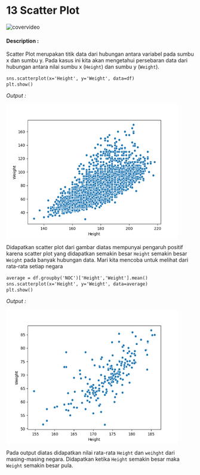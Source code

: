 # 13 Scatter Plot

![covervideo](http://bit.ly/makeaicovervideo)

#### **Description :**
Scatter Plot merupakan titik data dari hubungan antara variabel pada sumbu x dan sumbu y. Pada kasus ini kita akan mengetahui persebaran data dari hubungan antara nilai sumbu x (```Height```) dan sumbu y (```Weight```). 
```
sns.scatterplot(x='Height', y='Weight', data=df)
plt.show()
```
*Output :*

<img src ="https://github.com/BenedictusAryo/documents_assets/raw/master/New%20CourseMap/Basic%20Course/3_Basic%20Visualization/Assets/Figure_8.png" width="460" height="360" align="center"/>

Didapatkan scatter plot dari gambar diatas mempunyai pengaruh positif karena scatter plot yang didapatkan semakin besar ```Height``` semakin besar ```Weight``` pada banyak hubungan data. Mari kita mencoba untuk melihat dari rata-rata setiap negara
```
average = df.groupby('NOC')['Height','Weight'].mean()
sns.scatterplot(x='Height', y='Weight', data=average)
plt.show()
```
*Output :*

<img src ="https://github.com/BenedictusAryo/documents_assets/raw/master/New%20CourseMap/Basic%20Course/3_Basic%20Visualization/Assets/Figure_9.png" width="460" height="360" align="center"/>

Pada output diatas didapatkan nilai rata-rata ```Height``` dan ```weihght``` dari masing-masing negara. Didapatkan ketika ```Height``` semakin besar maka ```Weight``` semakin besar pula. 